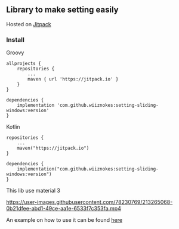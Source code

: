 ## Library to make setting easily

Hosted on [Jitpack](https://jitpack.io/#wiiznokes/setting-sliding-windows)

### Install

Groovy

```
allprojects {
    repositories {
        ...
        maven { url 'https://jitpack.io' }
    }
}
```

```
dependencies {
    implementation 'com.github.wiiznokes:setting-sliding-windows:version'
}
```

Kotlin

```
repositories {
    ...
    maven("https://jitpack.io")
}
```

```
dependencies {
    implementation("com.github.wiiznokes:setting-sliding-windows:version")
}
```

This lib use material 3

https://user-images.githubusercontent.com/78230769/213265068-0b21dfee-abd1-49ce-aa1e-6533f7c353fa.mp4

An example on how to use it can be
found [here](https://github.com/wiiznokes/setting-sliding-windows/blob/master/src/jvmTest/kotlin/settingTest.kt)
